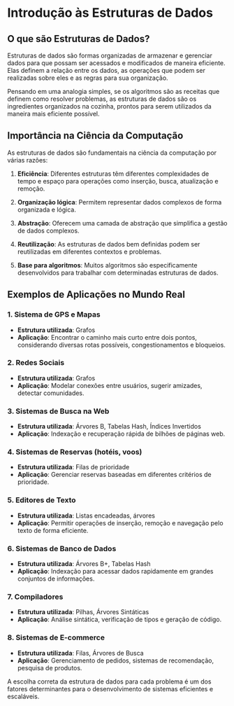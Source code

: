 # Introdução às Estruturas de Dados

## O que são Estruturas de Dados?

Estruturas de dados são formas organizadas de armazenar e gerenciar dados para que possam ser acessados e modificados de maneira eficiente. Elas definem a relação entre os dados, as operações que podem ser realizadas sobre eles e as regras para sua organização.

Pensando em uma analogia simples, se os algoritmos são as receitas que definem como resolver problemas, as estruturas de dados são os ingredientes organizados na cozinha, prontos para serem utilizados da maneira mais eficiente possível.

## Importância na Ciência da Computação

As estruturas de dados são fundamentais na ciência da computação por várias razões:

1. **Eficiência**: Diferentes estruturas têm diferentes complexidades de tempo e espaço para operações como inserção, busca, atualização e remoção.

2. **Organização lógica**: Permitem representar dados complexos de forma organizada e lógica.

3. **Abstração**: Oferecem uma camada de abstração que simplifica a gestão de dados complexos.

4. **Reutilização**: As estruturas de dados bem definidas podem ser reutilizadas em diferentes contextos e problemas.

5. **Base para algoritmos**: Muitos algoritmos são especificamente desenvolvidos para trabalhar com determinadas estruturas de dados.

## Exemplos de Aplicações no Mundo Real

### 1. Sistema de GPS e Mapas
- **Estrutura utilizada**: Grafos
- **Aplicação**: Encontrar o caminho mais curto entre dois pontos, considerando diversas rotas possíveis, congestionamentos e bloqueios.

### 2. Redes Sociais
- **Estrutura utilizada**: Grafos
- **Aplicação**: Modelar conexões entre usuários, sugerir amizades, detectar comunidades.

### 3. Sistemas de Busca na Web
- **Estrutura utilizada**: Árvores B, Tabelas Hash, Índices Invertidos
- **Aplicação**: Indexação e recuperação rápida de bilhões de páginas web.

### 4. Sistemas de Reservas (hotéis, voos)
- **Estrutura utilizada**: Filas de prioridade
- **Aplicação**: Gerenciar reservas baseadas em diferentes critérios de prioridade.

### 5. Editores de Texto
- **Estrutura utilizada**: Listas encadeadas, árvores
- **Aplicação**: Permitir operações de inserção, remoção e navegação pelo texto de forma eficiente.

### 6. Sistemas de Banco de Dados
- **Estrutura utilizada**: Árvores B+, Tabelas Hash
- **Aplicação**: Indexação para acessar dados rapidamente em grandes conjuntos de informações.

### 7. Compiladores
- **Estrutura utilizada**: Pilhas, Árvores Sintáticas
- **Aplicação**: Análise sintática, verificação de tipos e geração de código.

### 8. Sistemas de E-commerce
- **Estrutura utilizada**: Filas, Árvores de Busca
- **Aplicação**: Gerenciamento de pedidos, sistemas de recomendação, pesquisa de produtos.

A escolha correta da estrutura de dados para cada problema é um dos fatores determinantes para o desenvolvimento de sistemas eficientes e escaláveis.